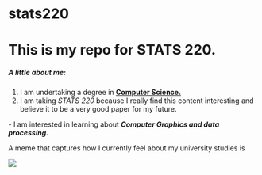 # stats220

<h1>This is my repo for STATS 220.</h1> 

<h5>A little about me:</h5>

<ol> <li>I am undertaking a degree in <a href="https://tinyurl.com/uoacompsci"> <strong> Computer Science. </strong> </a> </li>
<li>I am taking <em>STATS 220</em> because I really find this content interesting and believe it to be a very good paper for my future.</li>
</ol>
- I am interested in learning about <em><strong>Computer Graphics and data processing.</em></strong>

A meme that captures how I currently feel about my university studies is


![](https://media1.tenor.com/m/Ki9hLQ4Zl7UAAAAC/trollface-troll-face.gif)

